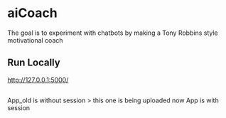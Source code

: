 # aiCoach

The goal is to experiment with chatbots by making a Tony Robbins style motivational coach

## Run Locally

http://127.0.0.1:5000/

##

App_old is without session > this one is being uploaded now
App is with session
